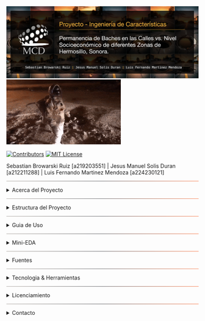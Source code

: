 <style>
.hr1 {
    border: 0;
    height: 1px;
    background-image: linear-gradient(to right, #afa9a3, #616165, #fc7e4f);
}
</style>

<banner float="left">
  <img src="images/readme_banner.png" width="650" />
  <img src="images/readme_astronaut.gif" width="300" />
</banner>

[![Contributors][contributors-shield]][contributors-url]
[![MIT License][license-shield]][license-url]

Sebastian Browarski Ruiz [a219203551]   |   Jesus Manuel Solis Duran [a212211288]   |  Luis Fernando Martinez Mendoza [a224230121]

<hr class="hr1" />

<details>
<summary>Acerca del Proyecto</summary>
<br>
Buscamos determinar si existe una relacion entre la presencia y/o permanencia de baches en las calles versus las caracteristicas socioeconomicas, para distintas zonas del municipio de Hermosillo, Sonora.

Consideramos que los resultados serian de especial interes para todo aquel que reside en el municipio de Hermosillo,
Sonora, sin embargo tambien podrian servir de referencia para habitantes de otras localidades de Mexico.
</details>

<hr class="hr1" />

<details>
<summary>Estructura del Proyecto</summary>
<br>
├── LICENSE            <- Open-source license if one is chosen
├── Makefile           <- Makefile with convenience commands like `make data` or `make train`
├── README.md          <- The top-level README for developers using this project.
├── data
│   ├── external       <- Data from third party sources.
│   ├── interim        <- Intermediate data that has been transformed.
│   ├── processed      <- The final, canonical data sets for modeling.
│   └── raw            <- The original, immutable data dump.
│
├── docs               <- A default mkdocs project; see www.mkdocs.org for details
│
├── models             <- Trained and serialized models, model predictions, or model summaries
│
├── notebooks          <- Jupyter notebooks. Naming convention is a number (for ordering),
│                         the creator's initials, and a short `-` delimited description, e.g.
│                         `1.0-jqp-initial-data-exploration`.
│
├── pyproject.toml     <- Project configuration file with package metadata for
│                         baches_hermosillo and configuration for tools like black
│
├── references         <- Data dictionaries, manuals, and all other explanatory materials.
│
├── reports            <- Generated analysis as HTML, PDF, LaTeX, etc.
│   └── figures        <- Generated graphics and figures to be used in reporting
│
├── requirements.txt   <- The requirements file for reproducing the analysis environment, e.g.
│                         generated with `pip freeze > requirements.txt`
│
├── setup.cfg          <- Configuration file for flake8
│
└── baches_hermosillo   <- Source code for use in this project.
    │
    ├── __init__.py             <- Makes baches_hermosillo a Python module
    │
    ├── config.py               <- Store useful variables and configuration
    │
    ├── dataset.py              <- Scripts to download or generate data
    │
    ├── features.py             <- Code to create features for modeling
    │
    ├── modeling
    │   ├── __init__.py
    │   ├── predict.py          <- Code to run model inference with trained models
    │   └── train.py            <- Code to train models
    │
    └── plots.py                <- Code to create visualizations
</details>

<hr class="hr1" />

<details>
<summary>Guia de Uso</summary>
<br>
<details>
<summary>Clonando el Repositorio</summary>
<br>

1. Desde una terminal, navegar hasta el directorio donde se desea clonar el repositorio
    ```sh
    cd "<ruta_del_directorio>"
    ```
2. Clonar el repositorio
    ```sh
    git clone https://github.com/MCD-IdC-BSM/proyecto-baches-hmo.git
    ```
</details>
<br>
<details>
<summary>Creando el Entorno Virtual</summary>
<br>

1.  Desde una terminal, navegar hasta el directorio donde se clono el repositorio
    ```sh
    cd "<ruta_del_directorio_con_respositorio_clonado>"
    ```
2.  Crear un entorno virtual con las herramientas nativas de Python (venv -> virtual env)
    NOTA: Tambien puedes crearlo con conda u otras herramientas de tu preferencia
    ```sh
    python3 -m venv <nombre_del_entorno>
    ```
3.  Activar el entorno virtual
    ```sh
    source activate <nombre_del_entorno>
    ```
4.  Instalar las dependencias del proyecto. Estas se encuentran en el documento ***requirements.txt***
    ```sh
    pip3 install requirements.txt
    ```
5.  Opcional: Puedes verificar que se hayan instalado los paquetes utilizando la funcion ***list*** de ***pip***
    ```sh
    pip3 list
    ```
</details>
<br>
<details>
<summary>Descargando los Datos</summary>
<br>

1.  Desde una terminal, estando ubicado en el directorio raiz del proyecto, navegar hacia el directorio ***modules***
    ```sh
    cd modules
    ```
2.  Ejecutar el script de Python denominado ***dataset.py***. Este descargara todos los datos a la carpeta ***data/raw***
    ```sh
    python3 dataset.py
    ```
3.  Opcional: Verificar que se hayan descargado los datos a la carpeta ***data/raw***
    ```sh
    ls -d ./data/raw
    ```
</details>
<br>
<details>
<summary>Procesando los Datos a Formato Tidy</summary>
<br>

1.  Desde una terminal, estando ubicado en el directorio raiz del proyecto, navegar hacia el directorio ***modules***
    ```sh
    cd modules
    ```
2.  Abrir la herramienta de Jupyter Notebook. Esto abrira una IDE en el navegador predeterminado.
    ```sh
    jupyter notebook
    ```
3.  Abrir el notebook ***tidy.ipynb*** desde el menu Archivo/File en la IDE

4.  Ejecutar todas las celdas del notebook ***tidy.ipynb***. Esto procesara todos los datos ubicados en ***data/raw*** y
    generara los conjuntos de datos tidy en la carpeta ***data/processed***

5.  Opcional: Verificar que se hayan descargado los datos a la carpeta ***data/processed***
    ```sh
    ls -d ./data/processed
    ```
</details>
</details>

<hr class="hr1" />

<details>
<summary>Mini-EDA</summary>
<br>
    Puedes ver el EDA de baches haciendo [click aquí](./reports/baches_report.html).
</details>

<hr class="hr1" />

<details>
<summary>Fuentes</summary>
<br>

1. [API del Sitio Web del Bachometro del Ayuntamiento de Hermosillo](https://bachometro.hermosillo.gob.mx/)
2. [AGEBS INEGI Hermosillo (2021)](https://www.inegi.org.mx/contenidos/productos/prod_serv/contenidos/espanol/bvinegi/productos/geografia/urbana/SHP_2/Sonora/702825317744_s.zip)
3. [Indicadores Socioeconomicos INEGI Hermosillo (2020)](https://www.inegi.org.mx/contenidos/programas/ccpv/2020/datosabiertos/ageb_manzana/ageb_mza_urbana_26_cpv2020_csv.zip)


</details>

<hr class="hr1" />

<details>
<summary>Tecnologia & Herramientas</summary>
<br>

[![Python][python-shield]][python-url]
[![Jupyter Notebooks][jupyter-shield]][jupyter-url]
[![Python][ccds-shield]][ccds-url]
</details>

<hr class="hr1" />

<details>
<summary>Licenciamiento</summary>
<br>
Distribuido bajo la licencia del MIT. Para mas informacion consulte el documento LICENSE.
</details>

<hr class="hr1" />

<details>
<summary>Contacto</summary>
<br>
Desarrolladores:

* Jesus Solis | Email: jesolis_14@hotmail.com | [LinkedIn JMSD](https://www.linkedin.com/in/jesolis14/)
* Sebastian Browarski
* Fernando Martinez | Email: lfmartinezmendoza@gmail.com | [LinkedIn LFMM](www.linkedin.com/in/lf-mm)
</details>

[contributors-shield]: https://img.shields.io/github/contributors/MCD-IdC-BSM/proyecto-baches-hmo.svg?style=for-the-badge
[contributors-url]: https://github.com/MCD-IdC-BSM/proyecto-baches-hmo/graphs/contributors

[license-shield]: https://img.shields.io/github/license/MCD-IdC-BSM/proyecto-baches-hmo.svg?style=for-the-badge
[license-url]: https://github.com/MCD-IdC-BSM/proyecto-baches-hmo/blob/master/LICENSE.txt

[python-shield]: https://img.shields.io/badge/python-3670A0?style=for-the-badge&logo=python&logoColor=ffdd54
[python-url]: https://www.python.org/

[jupyter-shield]: https://img.shields.io/badge/Jupyter-Notebook-orange?style=flat&logo=jupyter
[jupyter-url]: https://jupyter.org/

[ccds-shield]: https://img.shields.io/badge/CCDS-Project%20template-328F97?logo=cookiecutter
[ccds-url]: https://cookiecutter-data-science.drivendata.org/